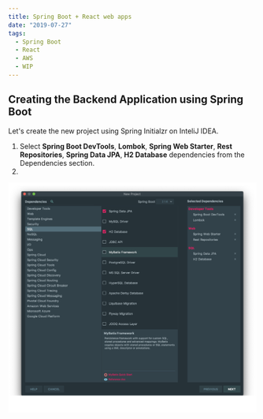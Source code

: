 ```yaml
---
title: Spring Boot + React web apps
date: "2019-07-27"
tags:
  - Spring Boot
  - React
  - AWS
  - WIP
---
```


## Creating the Backend Application using Spring Boot

Let's create the new project using Spring Initialzr on InteliJ IDEA.

1. Select **Spring Boot DevTools**, **Lombok**, **Spring Web Starter**, **Rest Repositories**, **Spring Data JPA**, **H2 Database** dependencies from the Dependencies section.
2.

![spring-initialzr-1](spring-initialzr-1.png)
